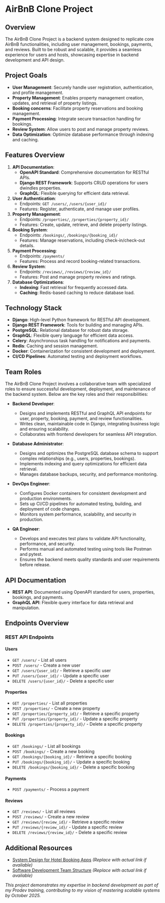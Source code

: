# AirBnB Clone Project

## Overview
The AirBnB Clone Project is a backend system designed to replicate core AirBnB functionalities, including user management, bookings, payments, and reviews. Built to be robust and scalable, it provides a seamless experience for users and hosts, showcasing expertise in backend development and API design.

## Project Goals
- **User Management**: Securely handle user registration, authentication, and profile management.
- **Property Management**: Enables property management creation, updates, and retrieval of property listings.
- **Booking concerns**: Facilitate property reservations and booking management.
- **Payment Processing**: Integrate secure transaction handling for bookings.
- **Review System**: Allow users to post and manage property reviews.
- **Data Optimization**: Optimize database performance through indexing and caching.

## Features Overview
1. **API Documentation**:
   - **OpenAPI Standard**: Comprehensive documentation for RESTful APIs.
   - **Django REST Framework**: Supports CRUD operations for users dwindles properties.
   - **GraphQL**: Flexible querying for efficient data retrieval.
2. **User Authentication**:
   - Endpoints: `GET /users/`, `/users/{user_id}/`
   - Features: Register, authenticate, and manage user profiles.
3. **Property Management**:
   - Endpoints: `/properties/`, `/properties/{property_id}/`
   - Features: Create, update, retrieve, and delete property listings.
4. **Booking System**:
   - Endpoints: `/bookings/`, `/bookings/{booking_id}/`
   - Features: Manage reservations, including check-in/check-out details.
5. **Payment Processing**:
   - Endpoints: `/payments/`
   - Features: Process and record booking-related transactions.
6. **Review System**:
   - Endpoints: `/reviews/`, `/reviews/{review_id}/`
   - Features: Post and manage property reviews and ratings.
7. **Database Optimizations**:
   - **Indexing**: Fast retrieval for frequently accessed data.
   - **Caching**: Redis-based caching to reduce database load.

## Technology Stack
- **Django**: High-level Python framework for RESTful API development.
- **Django REST Framework**: Tools for building and managing APIs.
- **PostgreSQL**: Relational database for robust data storage.
- **GraphQL**: Flexible query language for efficient data access.
- **Celery**: Asynchronous task handling for notifications and payments.
- **Redis**: Caching and session management.
- **Docker**: Containerization for consistent development and deployment.
- **CI/CD Pipelines**: Automated testing and deployment workflows.

## Team Roles
The AirBnB Clone Project involves a collaborative team with specialized roles to ensure successful development, deployment, and maintenance of the backend system. Below are the key roles and their responsibilities:

- **Backend Developer**:
  - Designs and implements RESTful and GraphQL API endpoints for user, property, booking, payment, and review functionalities.
  - Writes clean, maintainable code in Django, integrating business logic and ensuring scalability.
  - Collaborates with frontend developers for seamless API integration.

- **Database Administrator**:
  - Designs and optimizes the PostgreSQL database schema to support complex relationships (e.g., users, properties, bookings).
  - Implements indexing and query optimizations for efficient data retrieval.
  - Manages database backups, security, and performance monitoring.

- **DevOps Engineer**:
  - Configures Docker containers for consistent development and production environments.
  - Sets up CI/CD pipelines for automated testing, building, and deployment of code changes.
  - Monitors system performance, scalability, and security in production.

- **QA Engineer**:
  - Develops and executes test plans to validate API functionality, performance, and security.
  - Performs manual and automated testing using tools like Postman and pytest.
  - Ensures the backend meets quality standards and user requirements before release.

## API Documentation
- **REST API**: Documented using OpenAPI standard for users, properties, bookings, and payments.
- **GraphQL API**: Flexible query interface for data retrieval and manipulation.

## Endpoints Overview
### REST API Endpoints
#### Users
- `GET /users/` - List all users
- `POST /users/` - Create a new user
- `GET /users/{user_id}/` - Retrieve a specific user
- `PUT /users/{user_id}/` - Update a specific user
- `DELETE /users/{user_id}/` - Delete a specific user

#### Properties
- `GET /properties/` - List all properties
- `POST /properties/` - Create a new property
- `GET /properties/{property_id}/` - Retrieve a specific property
- `PUT /properties/{property_id}/` - Update a specific property
- `DELETE /properties/{property_id}/` - Delete a specific property

#### Bookings
- `GET /bookings/` - List all bookings
- `POST /bookings/` - Create a new booking
- `GET /bookings/{booking_id}/` - Retrieve a specific booking
- `PUT /bookings/{booking_id}/` - Update a specific booking
- `DELETE /bookings/{booking_id}/` - Delete a specific booking

#### Payments
- `POST /payments/` - Process a payment

#### Reviews
- `GET /reviews/` - List all reviews
- `POST /reviews/` - Create a new review
- `GET /reviews/{review_id}/` - Retrieve a specific review
- `PUT /reviews/{review_id}/` - Update a specific review
- `DELETE /reviews/{review_id}/` - Delete a specific review

## Additional Resources
- [System Design for Hotel Booking Apps](https://example.com) *(Replace with actual link if available)*
- [Software Development Team Structure](https://example.com) *(Replace with actual link if available)*

*This project demonstrates my expertise in backend development as part of my Prodev training, contributing to my vision of mastering scalable systems by October 2025.*